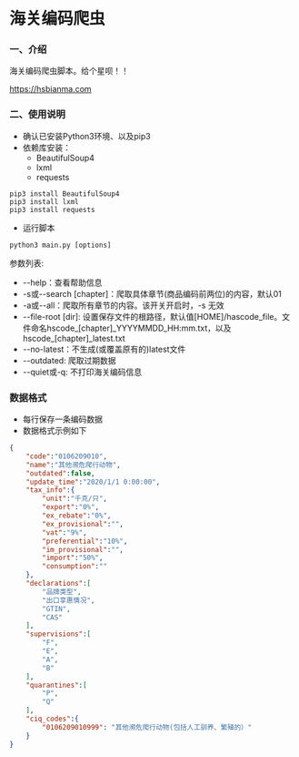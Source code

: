 # 海关编码爬虫

### 一、介绍

海关编码爬虫脚本。给个星呗！！

https://hsbianma.com


### 二、使用说明

+ 确认已安装Python3环境、以及pip3
+ 依赖库安装：
  + BeautifulSoup4
  + lxml
  + requests

```shell
pip3 install BeautifulSoup4
pip3 install lxml
pip3 install requests
```
+ 运行脚本
```shell
python3 main.py [options]
```
参数列表:

+ --help：查看帮助信息
+ -s或--search \[chapter\]：爬取具体章节(商品编码前两位)的内容，默认01
+ -a或--all：爬取所有章节的内容。该开关开启时，-s 无效
+ --file-root \[dir\]: 设置保存文件的根路径，默认值\[HOME]/hascode_file。文件命名hscode_\[chapter]\_YYYYMMDD_HH:mm.txt，以及hscode_\[chapter]_latest.txt
+ --no-latest：不生成(或覆盖原有的)latest文件
+ --outdated: 爬取过期数据
+ --quiet或-q: 不打印海关编码信息

### 数据格式

+ 每行保存一条编码数据
+ 数据格式示例如下

```json
{   
    "code":"0106209010", 
    "name":"其他濒危爬行动物",
    "outdated":false,
    "update_time":"2020/1/1 0:00:00",
    "tax_info":{
        "unit":"千克/只",
        "export":"0%",
        "ex_rebate":"0%",
        "ex_provisional":"",
        "vat":"9%",
        "preferential":"10%",
        "im_provisional":"",
        "import":"50%",
        "consumption":""
    },
    "declarations":[
        "品牌类型",
        "出口享惠情况",
        "GTIN",
        "CAS"
    ],
    "supervisions":[
        "F",
        "E",
        "A",
        "B"
    ],
    "quarantines":[
        "P",
        "Q"
    ],
    "ciq_codes":{
        "0106209010999": "其他濒危爬行动物(包括人工驯养、繁殖的）"
    }
}
```
